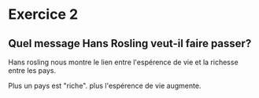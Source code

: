 # Exercice 2

## Quel message Hans Rosling veut-il faire passer?

Hans rosling nous montre le lien entre l'espérence de vie et la richesse entre les pays.

Plus un pays est "riche". plus l'espérence de vie augmente.